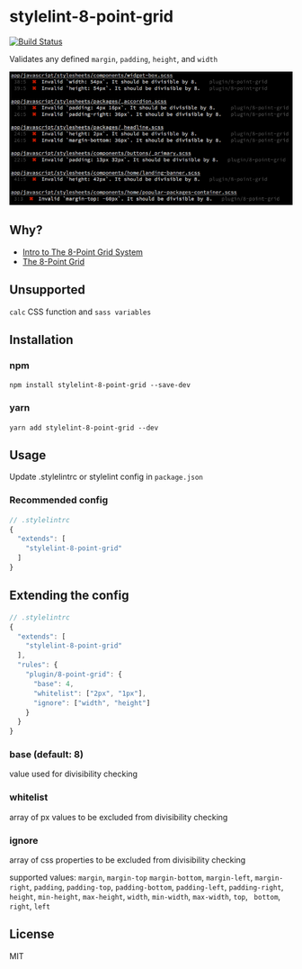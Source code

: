 # stylelint-8-point-grid
[![Build Status](https://travis-ci.org/dcrtantuco/stylelint-8-point-grid.svg?branch=master)](https://travis-ci.org/dcrtantuco/stylelint-8-point-grid)

Validates any defined `margin`, `padding`, `height`, and `width`

![](demo.png)

## Why?
- [Intro to The 8-Point Grid System](https://builttoadapt.io/intro-to-the-8-point-grid-system-d2573cde8632)
- [The 8-Point Grid](https://spec.fm/specifics/8-pt-grid)

## Unsupported
`calc` CSS function and `sass variables`

## Installation
### npm
```
npm install stylelint-8-point-grid --save-dev
```
### yarn
```
yarn add stylelint-8-point-grid --dev
```

## Usage
Update .stylelintrc or stylelint config in `package.json`
### Recommended config
```js
// .stylelintrc
{
  "extends": [
    "stylelint-8-point-grid"
  ]
}
```

## Extending the config
```js
// .stylelintrc
{
  "extends": [
    "stylelint-8-point-grid"
  ],
  "rules": {
    "plugin/8-point-grid": {
      "base": 4,
      "whitelist": ["2px", "1px"],
      "ignore": ["width", "height"]
    }
  }
}
```

### base (default: 8)
value used for divisibility checking

### whitelist
array of px values to be excluded from divisibility checking

### ignore
array of css properties to be excluded from divisibility checking

supported values: `margin`, `margin-top` `margin-bottom`, `margin-left`, `margin-right`,
`padding`, `padding-top`, `padding-bottom`, `padding-left`, `padding-right`,
`height`, `min-height`, `max-height`,
`width`, `min-width`, `max-width`,
`top`, ` bottom`, `right`, `left`

## License

MIT

